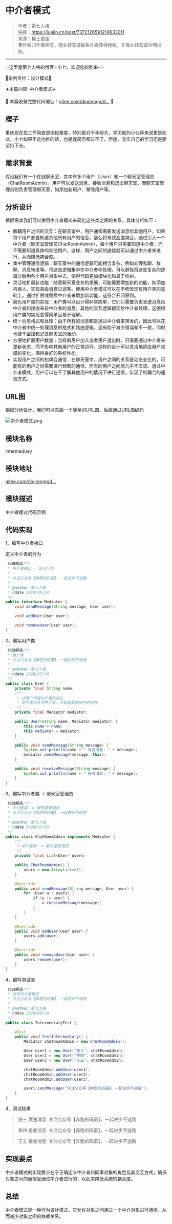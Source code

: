 # 中介者模式

> 作者：第七人格               
> 链接：https://juejin.cn/post/7372126591214633011             
> 来源：稀土掘金                  
> 著作权归作者所有。商业转载请联系作者获得授权，非商业转载请注明出处。                    

---------

✨这里是第七人格的博客✨小七，欢迎您的到来~✨

🍅系列专栏：设计模式🍅

✈️本篇内容: 中介者模式✈️

🍱 本篇收录完整代码地址：[gitee.com/diqirenge/d…](https://link.juejin.cn?target=https%3A%2F%2Fgitee.com%2Fdiqirenge%2Fdesign-pattern "https://gitee.com/diqirenge/design-pattern") 🍱

## 楔子

重庆现在找工作简直是地狱难度，特别是对于年龄大，学历低的小伙伴来说更是如此，小七如果不走内推的话，也是连简历都过不了。但是，充实自己的学习还是要坚持下去。

## 需求背景

假设我们有一个在线聊天室，其中有多个用户（User）和一个聊天室管理员（ChatRoomAdmin）。用户可以发送消息、接收消息和退出聊天室，而聊天室管理员则负责管理聊天室，如添加新用户、移除用户等。

## 分析设计

根据需求我们可以使用中介者模式来简化这些类之间的关系。具体分析如下：

* 解耦用户之间的交互：在聊天室中，用户通常需要发送消息给其他用户，如果每个用户都要知道其他所有用户的信息，那么将导致高度耦合。通过引入一个中介者（聊天室管理员ChatRoomAdmin），每个用户只需要知道中介者，而不需要知道具体的其他用户。这样，用户之间的通信就可以通过中介者来进行，从而降低耦合度。
* 集中管理通信逻辑：聊天室中的通信逻辑可能相当复杂，例如处理私聊、群聊、消息转发等。将这些逻辑集中在中介者中处理，可以避免将这些复杂的逻辑分散到各个用户对象中去，使得代码更加模块化和易于维护。
* 灵活地扩展新功能：随着聊天室业务的发展，可能需要增加新的功能，如添加机器人、实现高级消息过滤等。使用中介者模式可以在不修改现有用户类的基础上，通过扩展或替换中介者来增加新功能，这符合开闭原则。
* 简化用户类的实现：用户类可以设计得非常简单，它们只需要负责发送消息给中介者和接收来自中介者的消息。其他的交互逻辑都交给中介者处理，这使得用户类的实现变得简单且易于理解。
* 统一消息格式和处理：由于所有的消息都是通过中介者来转发的，因此可以在中介者中统一处理消息的格式和路由逻辑。这有助于减少错误和不一致，同时也便于监控和记录聊天室的活动。
* 方便地扩展用户数量：当有新用户加入或者用户退出时，只需要通过中介者来更新状态，而不影响其他用户的正常运行。这样的设计可以灵活地适应用户规模的变化，保持良好的系统性能。
* 实现用户之间的松耦合通信：在聊天室中，用户之间的关系是动态变化的，可能有的用户之间需要进行频繁的通信，而有的用户之间则几乎不交流。通过中介者模式，用户可以在不了解其他用户的情况下进行通信，实现了松耦合的通信方式。

## URL图

根据分析设计，我们可以先画一个简单的URL图，后面通过URL图编码

![中介者模式.png](https://p6-juejin.byteimg.com/tos-cn-i-k3u1fbpfcp/b60a144bd01940fb8426bbf35dbcecfc~tplv-k3u1fbpfcp-jj-mark:3024:0:0:0:q75.awebp#?w=856&h=906&s=76900&e=png&b=26282b)

## 模块名称

intermediary

## 模块地址

[gitee.com/diqirenge/d…](https://link.juejin.cn?target=https%3A%2F%2Fgitee.com%2Fdiqirenge%2Fdesign-pattern%2Ftree%2Fmaster%2Fsrc%2Fmain%2Fjava%2Fcom%2Frun2code%2Fdesign%2Fbehavioral%2Fintermediary "https://gitee.com/diqirenge/design-pattern/tree/master/src/main/java/com/run2code/design/behavioral/intermediary")

## 模块描述

中介者模式代码示例

## 代码实现

1、编写中介者接口

定义中介者的行为

```java
 代码解读/**
 * 中介者接口 - 定义行为
 *
 * 关注公众号【奔跑的码畜】，一起进步不迷路
 *
 * @author 第七人格
 * @date 2024/05/24
 */
public interface Mediator {
    void sendMessage(String message, User user);

    void addUser(User user);

    void removeUser(User user);
}
```

2、编写用户类

```java
 代码解读/**
 * 用户类
 * 关注公众号【奔跑的码畜】，一起进步不迷路
 *
 * @author 第七人格
 * @date 2024/05/24
 */
public class User {
    private final String name;
    /**
     * 让用户知道中介者的存在
     * 用户类只关注中介者，不知道其他用户的存在
     */
    private final Mediator mediator;

    public User(String name, Mediator mediator) {
        this.name = name;
        this.mediator = mediator;
    }

    public void sendMessage(String message) {
        System.out.println(name + " 发送消息: " + message);
        mediator.sendMessage(message, this);
    }

    public void receiveMessage(String message) {
        System.out.println(name + " 接收消息: " + message);
    }
}
```

3、编写中介者类 -> 聊天室管理员

```java
 代码解读/**
 * 中介者类 -> 聊天室管理员
 * 关注公众号【奔跑的码畜】，一起进步不迷路
 *
 * @author 第七人格
 * @date 2024/05/24
 */
public class ChatRoomAdmin implements Mediator {
    /**
     * 中介者类 -> 聊天室管理员
     */
    private final List<User> users;

    public ChatRoomAdmin() {
        users = new ArrayList<>();
    }

    @Override
    public void sendMessage(String message, User user) {
        for (User u : users) {
            if (u != user) {
                u.receiveMessage(message);
            }
        }
    }

    @Override
    public void addUser(User user) {
        users.add(user);
    }

    @Override
    public void removeUser(User user) {
        users.remove(user);
    }
}
```

4、编写测试类

```java
 代码解读/**
 * 测试中介者模式
 * 关注公众号【奔跑的码畜】，一起进步不迷路
 *
 * @author 第七人格
 * @date 2024/05/24
 */
public class IntermediaryTest {

    @Test
    public void testIntermediary() {
        Mediator chatRoomAdmin = new ChatRoomAdmin();

        User user1 = new User("张三", chatRoomAdmin);
        User user2 = new User("李四", chatRoomAdmin);
        User user3 = new User("王五", chatRoomAdmin);

        chatRoomAdmin.addUser(user1);
        chatRoomAdmin.addUser(user2);
        chatRoomAdmin.addUser(user3);

        user1.sendMessage("关注公众号【奔跑的码畜】，一起进步不迷路");
    }
}
```

4、测试结果

> 张三 发送消息: 关注公众号【奔跑的码畜】，一起进步不迷路
>
> 李四 接收消息: 关注公众号【奔跑的码畜】，一起进步不迷路
>
> 王五 接收消息: 关注公众号【奔跑的码畜】，一起进步不迷路

## 实现要点

中介者模式的实现要点在于正确定义中介者和同事对象的角色及其交互方式，确保对象之间的通信是通过中介者进行的，以此来降低系统的耦合度。

## 总结

中介者模式是一种行为设计模式，它允许对象之间通过一个中介对象进行通信，从而减少对象之间的依赖关系。